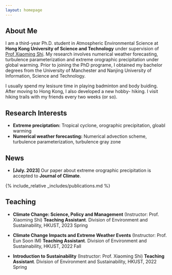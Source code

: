 ```yaml
---
layout: homepage
---
```


## About Me

I am a third-year Ph.D. student in Atmospheric Environmental Science at **Hong Kong University of Science and Technology** under supervision of [Prof Xiaoming Shi](https://facultyprofiles.hkust.edu.hk/profiles.php?profile=xiaoming-shi-shixm). My research involves numerical weather forecasting, turbulence parameterization and extreme orographic precipitation under global warming. Prior to joining the PhD programe, I obtained my bachelor degrees from the University of Manchester and Nanjing University of Information, Science and Technology. 

I usually spend my lesisure time in playing badminton and body buiding. After moving to Hong Kong, I also developed a new hobby- hiking. I visit hiking trails with my friends every two weeks (or so). 


## Research Interests

- **Extreme preciptation:** Tropical cyclone, orographic precipitation, gloabl warming
- **Numerical weather forecasting:** Numerical advection scheme, turbulence parameterization, turbulence gray zone 


## News

- **[July. 2023]** Our paper about extreme orographic precipitation is accepted to **Journal of Climate**.


{% include_relative _includes/publications.md %}



<!-- {% include_relative _includes/services.md %} -->

## Teaching 

- **Climate Change: Science, Policy and Management** (Instructor: Prof. Xiaoming Shi)
**Teaching Assistant**. Division of Environment and Sustainability, HKUST, 2023 Spring

- **Climate Change Impacts and Extreme Weather Events** (Instructor: Prof. Eun Soon IM)
**Teaching Assistant**. Division of Environment and Sustainability, HKUST, 2022 Fall

- **Introduction to Sustainability** (Instructor: Prof. Xiaoming Shi)
**Teaching Assistant**. Division of Environment and Sustainability, HKUST, 2022 Spring


